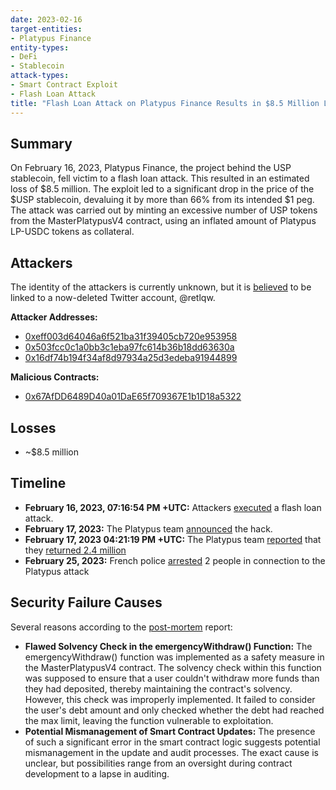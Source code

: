```yaml
---
date: 2023-02-16
target-entities: 
- Platypus Finance
entity-types:
- DeFi
- Stablecoin
attack-types:
- Smart Contract Exploit
- Flash Loan Attack
title: "Flash Loan Attack on Platypus Finance Results in $8.5 Million Loss"
---
```


## Summary

On February 16, 2023, Platypus Finance, the project behind the USP stablecoin, fell victim to a flash loan attack. This resulted in an estimated loss of $8.5 million. The exploit led to a significant drop in the price of the $USP stablecoin, devaluing it by more than 66% from its intended $1 peg. The attack was carried out by minting an excessive number of USP tokens from the MasterPlatypusV4 contract, using an inflated amount of Platypus LP-USDC tokens as collateral.

## Attackers

The identity of the attackers is currently unknown, but it is [believed](https://twitter.com/zachxbt/status/1626434265260118021?s=20) to be linked to a now-deleted Twitter account, @retlqw.

**Attacker Addresses:**
- [0xeff003d64046a6f521ba31f39405cb720e953958](https://snowtrace.io/address/0xeff003d64046a6f521ba31f39405cb720e953958)
- [0x503fcc0c1a0bb3c1eba97fc614b36b18dd63630a](https://snowtrace.io/address/0x503fcc0c1a0bb3c1eba97fc614b36b18dd63630a)
- [0x16df74b194f34af8d97934a25d3edeba91944899](https://snowtrace.io/address/0x16df74b194f34af8d97934a25d3edeba91944899)

**Malicious Contracts:**
- [0x67AfDD6489D40a01DaE65f709367E1b1D18a5322](https://snowtrace.io/address/0x67afdd6489d40a01dae65f709367e1b1d18a5322)

## Losses

- ~$8.5 million

## Timeline

- **February 16, 2023, 07:16:54 PM +UTC:** Attackers [executed](https://snowtrace.io/tx/0x1266a937c2ccd970e5d7929021eed3ec593a95c68a99b4920c2efa226679b430) a flash loan attack.
- **February 17, 2023:** The Platypus team [announced](https://twitter.com/Platypusdefi/status/1626396538611310592) the hack.
- **February 17, 2023 04:21:19 PM +UTC:** The Platypus team [reported](https://twitter.com/Platypusdefi/status/1626625098575929344) that they [returned 2.4 million](https://snowtrace.io/tx/0x5e3eb070c772631d599367521b886793e13cf0bc150bd588357c589395d2d5c3)
- **February 25, 2023:** French police [arrested](https://cointelegraph.com/news/french-police-arrest-2-people-in-connection-to-platypus-attack) 2 people in connection to the Platypus attack

## Security Failure Causes

Several reasons according to the [post-mortem](https://medium.com/@omniscia.io/platypus-finance-incident-post-mortem-7b71a0a47a5e) report:
- **Flawed Solvency Check in the emergencyWithdraw() Function:** The emergencyWithdraw() function was implemented as a safety measure in the MasterPlatypusV4 contract. The solvency check within this function was supposed to ensure that a user couldn't withdraw more funds than they had deposited, thereby maintaining the contract's solvency. However, this check was improperly implemented. It failed to consider the user's debt amount and only checked whether the debt had reached the max limit, leaving the function vulnerable to exploitation.
- **Potential Mismanagement of Smart Contract Updates:** The presence of such a significant error in the smart contract logic suggests potential mismanagement in the update and audit processes. The exact cause is unclear, but possibilities range from an oversight during contract development to a lapse in auditing. 
